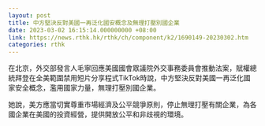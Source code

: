 ```yaml
---
layout: post
title: 中方堅決反對美國一再泛化國安概念及無理打壓別國企業
date: 2023-03-02 16:15:14.000000000 +08:00
link: https://news.rthk.hk/rthk/ch/component/k2/1690149-20230302.htm
categories: rthk
---
```


在北京，外交部發言人毛寧回應美國國會眾議院外交事務委員會推動法案，賦權總統拜登在全美範圍禁用短片分享程式TikTok時說，中方堅決反對美國一再泛化國家安全概念，濫用國家力量，無理打壓別國企業。

她說，美方應當切實尊重市場經濟及公平競爭原則，停止無理打壓有關企業，為各國企業在美國的投資經營，提供開放公平和非歧視的環境。
